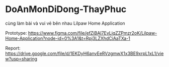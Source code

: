 # DoAnMonDiDong-ThayPhuc
cùng làm bài và vui vẻ bên nhau
Lilpaw Home Application

Prototype: https://www.figma.com/file/efZiBAI7EvLiqZZPmzr2oK/Lilpaw-Home-Application?node-id=0%3A1&t=Rpj3LZXhdCiAaTXa-1

Report: https://drive.google.com/file/d/1EKDyH6anvEeRVzgmwX1x3BE9xrpL1xL1/view?usp=sharing
